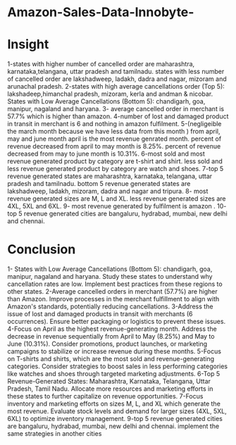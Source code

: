 # Amazon-Sales-Data-Innobyte-
# Insight
1-states with higher number of cancelled order are maharashtra, karnataka,telangana, uttar pradesh and tamilnadu.
  states with less number of  cancelled order are lakshadweep, ladakh, dadra and nagar, mizoram and arunachal pradesh.
2-states with high average cancellations order (Top 5): lakshadeep,himanchal pradesh, mizoram, kerla and andman & nicobar.
  States with Low Average Cancellations (Bottom 5): chandigarh, goa, manipur, nagaland and haryana.
3- average cancelled order in merchant is 57.7% which is higher than amazon.
4-number of lost and damaged product in transit in merchant is 6 and nothing in amazon fulfilment.
5-(negligeible the march month because we have less data from this month )
from april, may and june month  april is the most revenue genrated month.
percent of revenue decreased from april to may month is 8.25%.
percent of revenue decreased from may to june month is 10.31%.
6-most sold and most revenue generated  product by category are t-shirt and shirt.
less sold and less revenue generated product by category are watch and shoes.
7-top 5 revenue generated states are maharashtra, karnataka, telangana, uttar pradesh and tamilnadu.
bottom 5 revenue generated states are lakshadweep, ladakh, mizoram, dadra and nagar and tripura.
8- most revenue generated sizes are M, L and XL.
less revenue generated sizes are 4XL, 5XL and 6XL.
9- most revenue generated by fulfilment is amazon .
10- top 5 revenue generated cities are bangaluru, hydrabad, mumbai, new delhi and chennai.

# Conclusion
1- States with Low Average Cancellations (Bottom 5): chandigarh, goa, manipur, nagaland and haryana.
Study these states to understand why cancellation rates are low. Implement best practices from these regions to other states.
2-Average cancelled orders in merchant (57.7%) are higher than Amazon.
 Improve processes in the merchant fulfillment to align
with Amazon's standards, potentially reducing cancellations.
3-Address the issue of lost and damaged products in transit with merchants (6 occurrences). Ensure better packaging or 
logistics to prevent these issues.
4-Focus on April as the highest revenue-generating month.
Address the decrease in revenue sequentially from April to May (8.25%) and May to June (10.31%). Consider promotions, product 
launches, or marketing campaigns to stabilize or increase revenue during these months.
5-Focus on T-shirts and shirts, which are the most sold and revenue-generating categories.
Consider strategies to boost sales in less performing categories like watches and shoes 
through targeted marketing adjustments.
6-Top 5 Revenue-Generated States: Maharashtra, Karnataka, Telangana, Uttar Pradesh, Tamil Nadu.
Allocate more resources and marketing efforts in these states to further capitalize on revenue opportunities.
7-Focus inventory and marketing efforts on sizes M, L, and XL which generate the most revenue.
Evaluate stock levels and demand for larger sizes (4XL, 5XL, 6XL) to optimize inventory management.
9-top 5 revenue generated cities are bangaluru, hydrabad, mumbai, new delhi and chennai.
implement the same strategies in another cities

